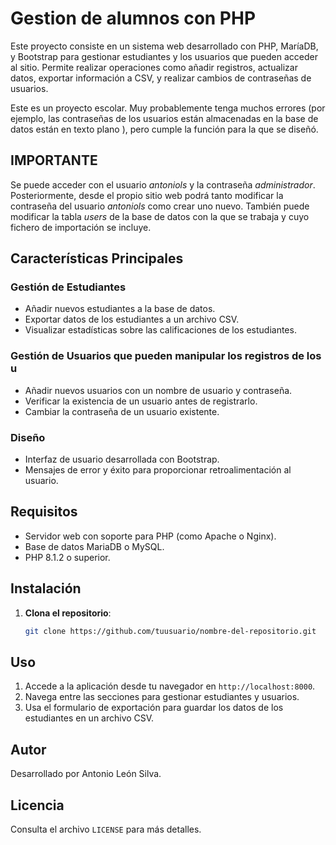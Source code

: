 # Gestion de alumnos con PHP

Este proyecto consiste en un sistema web desarrollado con PHP, MaríaDB, y Bootstrap para gestionar estudiantes y los usuarios que pueden acceder al sitio. Permite realizar operaciones como añadir registros, actualizar datos, exportar información a CSV, y realizar cambios de contraseñas de usuarios.

Este es un proyecto escolar. Muy probablemente tenga muchos errores (por ejemplo, las contraseñas de los usuarios están almacenadas en la base de datos están en texto plano ), pero cumple la función para la que se diseñó. 

## IMPORTANTE
Se puede acceder con el usuario *antoniols* y la contraseña *administrador*. Posteriormente, desde el propio sitio web podrá tanto modificar la contraseña del usuario *antoniols* como crear uno nuevo. También puede modificar la tabla *users* de la base de datos con la que se trabaja y cuyo fichero de importación se incluye. 

## Características Principales

### Gestión de Estudiantes
- Añadir nuevos estudiantes a la base de datos.
- Exportar datos de los estudiantes a un archivo CSV.
- Visualizar estadísticas sobre las calificaciones de los estudiantes.

### Gestión de Usuarios que pueden manipular los registros de los u
- Añadir nuevos usuarios con un nombre de usuario y contraseña.
- Verificar la existencia de un usuario antes de registrarlo.
- Cambiar la contraseña de un usuario existente.

### Diseño
- Interfaz de usuario desarrollada con Bootstrap.
- Mensajes de error y éxito para proporcionar retroalimentación al usuario.
 
## Requisitos

- Servidor web con soporte para PHP (como Apache o Nginx).
- Base de datos MariaDB o MySQL.
- PHP 8.1.2 o superior.

## Instalación

1. **Clona el repositorio**:
   ```bash
   git clone https://github.com/tuusuario/nombre-del-repositorio.git
   ```

## Uso

1. Accede a la aplicación desde tu navegador en `http://localhost:8000`.
2. Navega entre las secciones para gestionar estudiantes y usuarios.
3. Usa el formulario de exportación para guardar los datos de los estudiantes en un archivo CSV.


## Autor

Desarrollado por Antonio León Silva.

## Licencia

Consulta el archivo `LICENSE` para más detalles.
